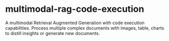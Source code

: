 # multimodal-rag-code-execution
A multimodal Retrieval Augmented Generation with code execution capabilities. Process multiple complex documents with images, table, charts to distill insights or generate new documents.
